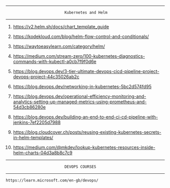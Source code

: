 *********************************************************************************************************************************************************************************
                              Kubernetes and Helm
*********************************************************************************************************************************************************************************
   1. https://v2.helm.sh/docs/chart_template_guide
   2. https://kodekloud.com/blog/helm-flow-control-and-conditionals/
   3. https://waytoeasylearn.com/category/helm/
   4. https://medium.com/stream-zero/100-kubernetes-diagnostics-commands-with-kubectl-a0cb7f9f0d6e
   5. https://blog.devops.dev/3-tier-ultimate-devops-cicd-pipeline-project-devops-project-44c35026ab2c  
   6. https://blog.devops.dev/networking-in-kubernetes-5bc2d574fd95
   7. https://blog.devops.dev/operational-efficiency-monitoring-and-analytics-setting-up-managed-metrics-using-prometheus-and-54d3cb86280e
  
   8. https://blog.devops.dev/building-an-end-to-end-ci-cd-pipeline-with-jenkins-7ef2205d7988


   9. https://blog.cloudcover.ch/posts/reusing-existing-kubernetes-secrets-in-helm-templates/
   10. https://medium.com/@mkdev/lookup-kubernetes-resources-inside-helm-charts-04d3a8b8c7c9




*********************************************************************************************************************************************************************************
                              DEVOPS COURSES
*********************************************************************************************************************************************************************************
    https://learn.microsoft.com/en-gb/devops/


